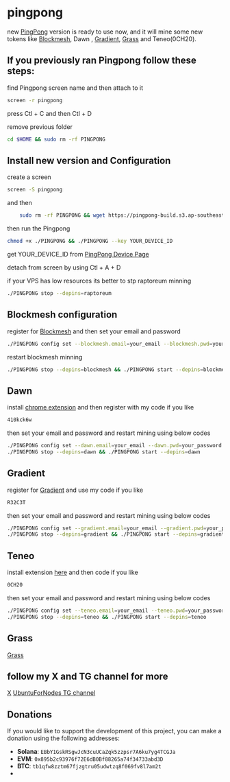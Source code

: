 # pingpong

new [PingPong](https://app.pingpong.build/trading?invite_code=JMu26PTfcNTQ) version is ready to use now, and it will mine some new tokens like [Blockmesh](https://app.blockmesh.xyz/register?invite_code=iamshaho), Dawn , [Gradient](https://app.gradient.network/signup?code=R32C3T), [Grass](https://app.getgrass.io/register/?referralCode=HZNHg3zmPo9MePr) and Teneo(0CH20).

## If you previously ran Pingpong follow these steps:

find Pingpong screen name and then attach to it

```bash
screen -r pingpong
```

press Ctl + C and then Ctl + D

remove previous folder

```bash
cd $HOME && sudo rm -rf PINGPONG
```


## Install new version and Configuration

create a screen 

```bash
screen -S pingpong
```
and then

```bash
    sudo rm -rf PINGPONG && wget https://pingpong-build.s3.ap-southeast-1.amazonaws.com/linux/latest/PINGPONG && chmod +x PINGPONG
```

then run the Pingpong

```bash
chmod +x ./PINGPONG && ./PINGPONG --key YOUR_DEVICE_ID
```

get YOUR_DEVICE_ID from [PingPong Device Page](https://app.pingpong.build/trading?invite_code=JMu26PTfcNTQ)

detach from screen by using Ctl + A + D

if your VPS has low resources its better to stp raptoreum minning

```bash
./PINGPONG stop --depins=raptoreum
```

## Blockmesh configuration

register for [Blockmesh](https://app.blockmesh.xyz/register?invite_code=iamshaho) and then set your email and password 

```bash
./PINGPONG config set --blockmesh.email=your_email --blockmesh.pwd=your_password
```

restart blockmesh minning

```bash
./PINGPONG stop --depins=blockmesh && ./PINGPONG start --depins=blockmesh
```

## Dawn

install [chrome extension](https://chromewebstore.google.com/detail/dawn-validator-chrome-ext/fpdkjdnhkakefebpekbdhillbhonfjjp?authuser=0&hl=en) and then register with my code if you like

```bash
410kck6w
```

then set your email and password and restart mining using below codes

```bash
./PINGPONG config set --dawn.email=your_email --dawn.pwd=your_password
./PINGPONG stop --depins=dawn && ./PINGPONG start --depins=dawn
```

## Gradient

register for [Gradient](https://app.gradient.network/signup?code=R32C3T) and use my code if you like

```bash
R32C3T
```

then set your email and password and restart mining using below codes

```bash
./PINGPONG config set --gradient.email=your_email --gradient.pwd=your_password
./PINGPONG stop --depins=gradient && ./PINGPONG start --depins=gradient
```

## Teneo

install extension [here](https://teneo.pro/community-node#install) and then code  if you like

```bash
0CH20
```

then set your email and password and restart mining using below codes

```bash
./PINGPONG config set --teneo.email=your_email --teneo.pwd=your_password
./PINGPONG stop --depins=teneo && ./PINGPONG start --depins=teneo
```

## Grass
[Grass](https://app.getgrass.io/register/?referralCode=HZNHg3zmPo9MePr)

## follow my X and TG channel for more 
[X](https://x.com/iamshaho)
[UbuntuForNodes TG channel](https://ubuntufornodes)

## Donations

If you would like to support the development of this project, you can make a donation using the following addresses:

- **Solana**: `EBbY1GskRSgwJcN3cuUCaZqk5zzpsr7A6ku7yg4TCGJa`
- **EVM**: `0x895b2c93976f72E6dB0Bf88265a74f34733abd3D`
- **BTC**: `tb1qfw8zztm67fjzgtru05udwtzq8f069fv8l7am2t`
- 
